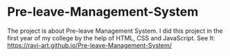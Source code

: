 # Pre-leave-Management-System
The project is about Pre-leave Management System. I did  this project in the first year of my college by the help of HTML, CSS and JavaScript.
See It: https://ravi-art.github.io/Pre-leave-Management-System/

